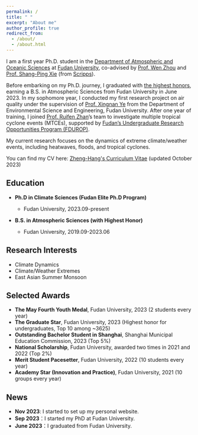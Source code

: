 ```yaml
---
permalink: /
title: " "
excerpt: "About me"
author_profile: true
redirect_from: 
  - /about/
  - /about.html
---
```


I am a first year Ph.D. student in the [Department of Atmospheric and Oceanic Sciences](https://atmsci.fudan.edu.cn) at [Fudan University](https://www.fudan.edu.cn), co-advised by [Prof. Wen Zhou](https://atmsci.fudan.edu.cn/97/c3/c14809a432067/page.htm) and [Prof. Shang-Ping Xie](https://sxie.scrippsprofiles.ucsd.edu/) (from [Scripps](https://scripps.ucsd.edu/)). 

Before embarking on my Ph.D. journey, I graduated with [the highest honors](https://mp.weixin.qq.com/s/IrSmcYiTu8evdjnnex3WtQ), earning a B.S. in Atmospheric Sciences from Fudan University in June 2023. In my sophomore year, I conducted my first research project on air quality under the supervision of [Prof. Xingnan Ye](https://environment.fudan.edu.cn/5b/8b/c30977a351115/page.htm) from the Department of Environmental Science and Engineering, Fudan University. After one year of training, I joined [Prof. Ruifen Zhan](https://atmsci.fudan.edu.cn/79/c2/c14809a162242/page.htm)’s team to investigate multiple tropical cyclone events (MTCEs), supported by [Fudan’s Undergraduate Research Opportunities Program (FDUROP)](https://www.fudan.edu.cn/2019/0423/c515a95967/page.htm). 

My current research focuses on the dynamics of extreme climate/weather events, including heatwaves, floods, and tropical cyclones.

You can find my CV here: [Zheng-Hang's Curriculum Vitae](../files/Curriculum_Vitae_2310.pdf) (updated October 2023)

Education
---
* **Ph.D in Climate Sciences (Fudan Elite Ph.D Program)**
  * Fudan University, 2023.09-present

* **B.S. in Atmospheric Sciences (with Highest Honor)**
  * Fudan University, 2019.09-2023.06

Research Interests
---
* Climate Dynamics
* Climate/Weather Extremes
* East Asian Summer Monsoon
  
Selected Awards
---
* **The May Fourth Youth Medal**, Fudan University, 2023 (2 students every year)
* **The Graduate Star**, Fudan University, 2023 (Highest honor for undergraduates, Top 10 among ~3625)
* **Outstanding Bachelor Student in Shanghai**, Shanghai Municipal Education Commission, 2023 (Top 5%)
* **National Scholarship**, Fudan University, awarded two times in 2021 and 2022 (Top 2%)
* **Merit Student Pacesetter**, Fudan University, 2022 (10 students every year)
* **Academy Star (Innovation and Practice)**, Fudan University, 2021 (10 groups every year)

News
---
* **Nov 2023**: I started to set up my personal website.
* **Sep 2023**：I started my PhD at Fudan University.
* **June 2023**：I graduated from Fudan University.
